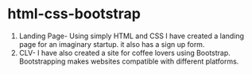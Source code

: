 # html-css-bootstrap
1. Landing Page- Using simply HTML and CSS I have created a landing page for an imaginary startup. it also has a sign up form.
2. CLV- I have also created a site for coffee lovers using Bootstrap. Bootstrapping makes websites compatible with different platforms.

